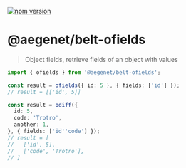 [![npm version](https://img.shields.io/npm/v/@aegenet/belt-ofields.svg)](https://www.npmjs.com/package/@aegenet/belt-ofields)
<br>

# @aegenet/belt-ofields

> Object fields, retrieve fields of an object with values

```typescript
import { ofields } from '@aegenet/belt-ofields';

const result = ofields({ id: 5 }, { fields: ['id'] });
// result = [['id', 5]]
```

```typescript
const result = odiff({
  id: 5,
  code: 'Trotro',
  another: 1,
}, { fields: ['id''code'] });
// result = [
//   ['id', 5],
//   ['code', 'Trotro'],
// ]
```
